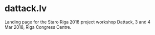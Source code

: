 # dattack.lv

Landing page for the Staro Riga 2018 project workshop Dattack, 3 and 4 Mar 2018, Riga Congress Centre.
